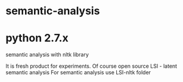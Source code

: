 # semantic-analysis
# python 2.7.x
semantic analysis with nltk library

It is fresh product for experiments. Of course open source
LSI - latent semantic analysis 
For semantic analysis use LSI-nltk folder
